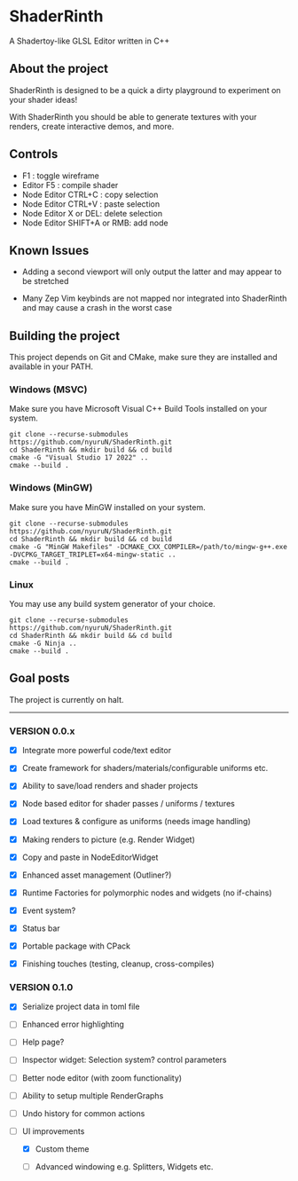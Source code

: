 # ShaderRinth

A Shadertoy-like GLSL Editor written in C++

## About the project

ShaderRinth is designed to be a quick a dirty
playground to experiment on your shader ideas!

With ShaderRinth you should be able to generate
textures with your renders, create interactive
demos, and more.

## Controls

* F1 : toggle wireframe
* Editor F5 : compile shader
* Node Editor CTRL+C : copy selection
* Node Editor CTRL+V : paste selection
* Node Editor X or DEL: delete selection
* Node Editor SHIFT+A or RMB: add node

## Known Issues

* Adding a second viewport will only output the latter
and may appear to be stretched

* Many Zep Vim keybinds are not mapped nor integrated
into ShaderRinth and may cause a crash in the worst case

## Building the project

This project depends on Git and CMake,
make sure they are installed and available in your PATH.

### Windows (MSVC)

Make sure you have Microsoft Visual C++ Build Tools installed on your system.

```console
git clone --recurse-submodules https://github.com/nyuruN/ShaderRinth.git
cd ShaderRinth && mkdir build && cd build
cmake -G "Visual Studio 17 2022" ..
cmake --build .
```

### Windows (MinGW)

Make sure you have MinGW installed on your system.

```console
git clone --recurse-submodules https://github.com/nyuruN/ShaderRinth.git
cd ShaderRinth && mkdir build && cd build
cmake -G "MinGW Makefiles" -DCMAKE_CXX_COMPILER=/path/to/mingw-g++.exe -DVCPKG_TARGET_TRIPLET=x64-mingw-static ..
cmake --build .
```

### Linux

You may use any build system generator of your choice.

```console
git clone --recurse-submodules https://github.com/nyuruN/ShaderRinth.git
cd ShaderRinth && mkdir build && cd build
cmake -G Ninja ..
cmake --build .
```

## Goal posts

The project is currently on halt.

---

### VERSION 0.0.x

* [x] Integrate more powerful code/text editor

* [x] Create framework for shaders/materials/configurable uniforms etc.

* [x] Ability to save/load renders and shader projects

* [x] Node based editor for shader passes / uniforms / textures

* [x] Load textures & configure as uniforms (needs image handling)

* [x] Making renders to picture (e.g. Render Widget)

* [x] Copy and paste in NodeEditorWidget

* [x] Enhanced asset management (Outliner?)

* [x] Runtime Factories for polymorphic nodes and widgets (no if-chains)

* [x] Event system?

* [x] Status bar

* [x] Portable package with CPack

* [x] Finishing touches (testing, cleanup, cross-compiles)

### VERSION 0.1.0

* [x] Serialize project data in toml file

* [ ] Enhanced error highlighting

* [ ] Help page?

* [ ] Inspector widget: Selection system? control parameters

* [ ] Better node editor (with zoom functionality)
 
* [ ] Ability to setup multiple RenderGraphs

* [ ] Undo history for common actions

* [ ] UI improvements

  * [x] Custom theme

  * [ ] Advanced windowing e.g. Splitters, Widgets etc. 


